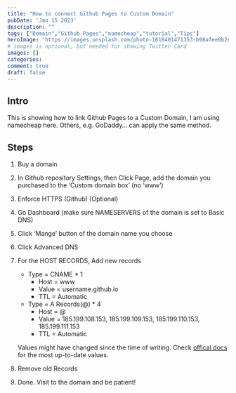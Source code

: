 ```yaml
---
title: "How to connect Github Pages to Custom Domain"
pubDate: 'Jan 15 2023'
description: ""
tags: ["Domain","Github Pages","namecheap","tutorial","Tips"]
heroImage: "https://images.unsplash.com/photo-1618401471353-b98afee0b2eb?ixid=MnwxMjA3fDB8MHxwaG90by1wYWdlfHx8fGVufDB8fHx8&ixlib=rb-1.2.1&auto=format&fit=crop&w=1488&q=80"
# images is optional, but needed for showing Twitter Card
images: []
categories:
comment: true
draft: false
---
```


## Intro

This is showing how to link Github Pages to a Custom Domain, I am using namecheap here. Others, e.g. GoDaddy… can apply the same method.

## Steps

1. Buy a domain
2. In Github repository Settings, then Click Page, add the domain you purchased to the ‘Custom domain box’ (no ‘www’)
3. Enforce HTTPS (Github) (Optional)
4. Go Dashboard (make sure NAMESERVERS of the domain is set to Basic DNS)
5. Click ‘Mange’ button of the domain name you choose
6. Click Advanced DNS
7. For the HOST RECORDS, Add new records
    - Type = CNAME * 1
        - Host = www
        - Value = username.github.io
        - TTL = Automatic
    - Type = A Records(@) * 4
        - Host = @
        - Value = 185.199.108.153, 185.199.109.153, 185.199.110.153, 185.199.111.153
        - TTL = Automatic

    Values might have changed since the time of writing. Check [offical docs](https://docs.github.com/en/pages/configuring-a-custom-domain-for-your-github-pages-site/managing-a-custom-domain-for-your-github-pages-site#configuring-an-apex-domain) for the most up-to-date values.

8. Remove old Records
9. Done. Visit to the domain and be patient!
